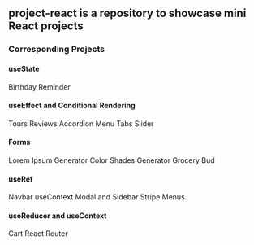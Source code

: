 ## project-react is a repository to showcase mini React projects

### Corresponding Projects

#### useState
Birthday Reminder

#### useEffect and Conditional Rendering
Tours
Reviews
Accordion
Menu
Tabs
Slider

#### Forms
Lorem Ipsum Generator
Color Shades Generator
Grocery Bud

#### useRef
Navbar
useContext
Modal and Sidebar
Stripe Menus

#### useReducer and useContext
Cart
React Router
